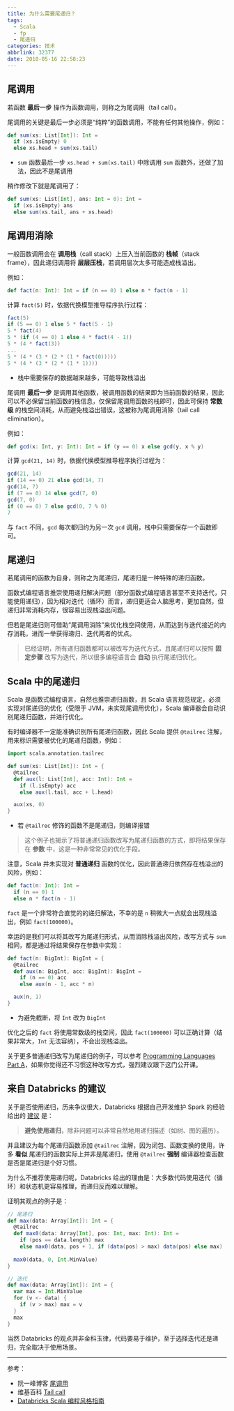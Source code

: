 ```yaml
---
title: 为什么需要尾递归？
tags:
  - Scala
  - fp
  - 尾递归
categories: 技术
abbrlink: 32377
date: 2018-05-16 22:58:23
---
```


## 尾调用

若函数 **最后一步** 操作为函数调用，则称之为尾调用（tail call）。

尾调用的关键是最后一步必须是“纯粹”的函数调用，不能有任何其他操作，例如：

```Scala
def sum(xs: List[Int]): Int =
  if (xs.isEmpty) 0
  else xs.head + sum(xs.tail)
```

* `sum` 函数最后一步 `xs.head + sum(xs.tail)` 中除调用 `sum` 函数外，还做了加法，因此不是尾调用

<!-- more -->

稍作修改下就是尾调用了：

```Scala
def sum(xs: List[Int], ans: Int = 0): Int =
  if (xs.isEmpty) ans
  else sum(xs.tail, ans + xs.head)
```

## 尾调用消除

一般函数调用会在 **调用栈**（call stack）上压入当前函数的 **栈帧**（stack frame），因此递归调用将 **层层压栈**，若调用层次太多可能造成栈溢出。

例如：

```Scala
def fact(n: Int): Int = if (n == 0) 1 else n * fact(n - 1)
```

计算 `fact(5)` 时，依据代换模型推导程序执行过程：

```Scala
fact(5)
if (5 == 0) 1 else 5 * fact(5 - 1)
5 * fact(4)
5 * (if (4 == 0) 1 else 4 * fact(4 - 1))
5 * (4 * fact(3))
...
5 * (4 * (3 * (2 * (1 * fact(0)))))
5 * (4 * (3 * (2 * (1 * 1))))
```

* 栈中需要保存的数据越来越多，可能导致栈溢出

尾调用 **最后一步** 是调用其他函数，被调用函数的结果即为当前函数的结果，因此可以不必保留当前函数的栈信息，仅保留尾调用函数的栈即可，因此可保持 **常数级** 的栈空间消耗，从而避免栈溢出错误，这被称为尾调用消除（tail call elimination）。

例如：

```Scala
def gcd(x: Int, y: Int): Int = if (y == 0) x else gcd(y, x % y)
```

计算 `gcd(21, 14)` 时，依据代换模型推导程序执行过程为：

```Scala
gcd(21, 14)
if (14 == 0) 21 else gcd(14, 7)
gcd(14, 7)
if (7 == 0) 14 else gcd(7, 0)
gcd(7, 0)
if (0 == 0) 7 else gcd(0, 7 % 0)
7
```

与 `fact` 不同，`gcd` 每次都归约为另一次 `gcd` 调用，栈中只需要保存一个函数即可。

## 尾递归

若尾调用的函数为自身，则称之为尾递归，尾递归是一种特殊的递归函数。

函数式编程语言推崇使用递归解决问题（部分函数式编程语言甚至不支持迭代，只能使用递归），因为相对迭代（循环）而言，递归更适合人脑思考，更加自然，但递归非常消耗内存，很容易出现栈溢出问题。

但若是尾递归则可借助“尾调用消除”来优化栈空间使用，从而达到与迭代接近的内存消耗，进而一举获得递归、迭代两者的优点。

>已经证明，所有递归函数都可以被改写为迭代方式，且尾递归可以按照 **固定步骤** 改写为迭代，所以很多编程语言会 **自动** 执行尾递归优化。

## Scala 中的尾递归

Scala 是函数式编程语言，自然也推崇递归函数，且 Scala 语言规范规定，必须实现对尾递归的优化（受限于 JVM，未实现尾调用优化），Scala 编译器会自动识别尾递归函数，并进行优化。

有时编译器不一定能准确识别所有尾递归函数，因此 Scala 提供 `@tailrec` 注解，用来标识需要被优化的尾递归函数，例如：

```Scala
import scala.annotation.tailrec

def sum(xs: List[Int]): Int = {
  @tailrec
  def aux(l: List[Int], acc: Int): Int =
    if (l.isEmpty) acc
    else aux(l.tail, acc + l.head)

  aux(xs, 0)
}
```

* 若 `@tailrec` 修饰的函数不是尾递归，则编译报错

>这个例子也揭示了将普通递归函数改写为尾递归函数的方式，即将结果保存在 **参数** 中，这是一种非常常见的优化手段。

注意，Scala 并未实现对 **普通递归** 函数的优化，因此普通递归依然存在栈溢出的风险，例如：

```Scala
def fact(n: Int): Int =
  if (n == 0) 1
  else n * fact(n - 1)
```

`fact` 是一个非常符合直觉的的递归解法，不幸的是 `n` 稍微大一点就会出现栈溢出，例如 `fact(100000)`。

幸运的是我们可以将其改写为尾递归形式，从而消除栈溢出风险，改写方式与 `sum` 相同，都是通过将结果保存在参数中实现：

```Scala
def fact(n: BigInt): BigInt = {
  @tailrec
  def aux(n: BigInt, acc: BigInt): BigInt =
    if (n == 0) acc
    else aux(n - 1, acc * n)

  aux(n, 1)
}
```

* 为避免截断，将 `Int` 改为 `BigInt`

优化之后的 `fact` 将使用常数级的栈空间，因此 `fact(100000)` 可以正确计算（结果非常大，`Int` 无法容纳），不会出现栈溢出。

关于更多普通递归改写为尾递归的例子，可以参考 [Programming Languages Part A](https://www.coursera.org/learn/programming-languages/home/welcome)，如果你觉得还不习惯这种改写方式，强烈建议跟下这门公开课。

## 来自 Databricks 的建议

关于是否使用递归，历来争议很大，Databricks 根据自己开发维护 Spark 的经验给出的 [建议](https://github.com/databricks/scala-style-guide/blob/master/README-ZH.md#recursion) 是：

>**避免使用递归**，除非问题可以非常自然地用递归描述（如树、图的遍历）。

并且建议为每个尾递归函数添加 `@tailrec` 注解，因为闭包、函数变换的使用，许多 **看似** 尾递归的函数实际上并非是尾递归，使用 `@tailrec` **强制** 编译器检查函数是否是尾递归是个好习惯。

为什么不推荐使用递归呢，Databricks 给出的理由是：大多数代码使用迭代（循环）和状态机更容易推理，而递归反而难以理解。

证明其观点的例子是：

```Scala
// 尾递归
def max(data: Array[Int]): Int = {
  @tailrec
  def max0(data: Array[Int], pos: Int, max: Int): Int =
    if (pos == data.length) max
    else max0(data, pos + 1, if (data(pos) > max) data(pos) else max)
  
  max0(data, 0, Int.MinValue)
}

// 迭代
def max(data: Array[Int]): Int = {
  var max = Int.MinValue
  for (v <- data) {
    if (v > max) max = v
  }
  max
}
```

当然 Databricks 的观点并非金科玉律，代码要易于维护，至于选择迭代还是递归，完全取决于使用场景。

---

参考：

* 阮一峰博客 [尾调用](http://www.ruanyifeng.com/blog/2015/04/tail-call.html)
* 维基百科 [Tail call](https://en.wikipedia.org/wiki/Tail_call)
* [Databricks Scala 编程风格指南](https://github.com/databricks/scala-style-guide/blob/master/README-ZH.md)